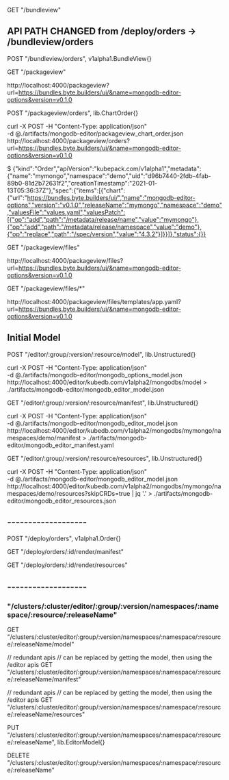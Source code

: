 
GET "/bundleview"

## API PATH CHANGED from /deploy/orders -> /bundleview/orders
POST "/bundleview/orders", v1alpha1.BundleView{}

GET "/packageview"

http://localhost:4000/packageview?url=https://bundles.byte.builders/ui/&name=mongodb-editor-options&version=v0.1.0

POST "/packageview/orders", lib.ChartOrder{}


curl -X POST -H "Content-Type: application/json" \
  -d @./artifacts/mongodb-editor/packageview_chart_order.json \
  http://localhost:4000/packageview/orders?url=https://bundles.byte.builders/ui/&name=mongodb-editor-options&version=v0.1.0

$ {"kind":"Order","apiVersion":"kubepack.com/v1alpha1","metadata":{"name":"mymongo","namespace":"demo","uid":"d96b7440-2fdb-4fab-89b0-81d2b72631f2","creationTimestamp":"2021-01-13T05:36:37Z"},"spec":{"items":[{"chart":{"url":"https://bundles.byte.builders/ui/","name":"mongodb-editor-options","version":"v0.1.0","releaseName":"mymongo","namespace":"demo","valuesFile":"values.yaml","valuesPatch":[{"op":"add","path":"/metadata/release/name","value":"mymongo"},{"op":"add","path":"/metadata/release/namespace","value":"demo"},{"op":"replace","path":"/spec/version","value":"4.3.2"}]}}]},"status":{}}


GET "/packageview/files"

http://localhost:4000/packageview/files?url=https://bundles.byte.builders/ui/&name=mongodb-editor-options&version=v0.1.0

GET "/packageview/files/*"

http://localhost:4000/packageview/files/templates/app.yaml?url=https://bundles.byte.builders/ui/&name=mongodb-editor-options&version=v0.1.0

## Initial Model

POST "/editor/:group/:version/:resource/model", lib.Unstructured{}

curl -X POST -H "Content-Type: application/json" \
  -d @./artifacts/mongodb-editor/mongodb_options_model.json \
  http://localhost:4000/editor/kubedb.com/v1alpha2/mongodbs/model > ./artifacts/mongodb-editor/mongodb_editor_model.json


GET "/editor/:group/:version/:resource/manifest", lib.Unstructured{}

curl -X POST -H "Content-Type: application/json" \
  -d @./artifacts/mongodb-editor/mongodb_editor_model.json \
  http://localhost:4000/editor/kubedb.com/v1alpha2/mongodbs/mymongo/namespaces/demo/manifest > ./artifacts/mongodb-editor/mongodb_editor_manifest.yaml


GET "/editor/:group/:version/:resource/resources", lib.Unstructured{}

curl -X POST -H "Content-Type: application/json" \
  -d @./artifacts/mongodb-editor/mongodb_editor_model.json \
  http://localhost:4000/editor/kubedb.com/v1alpha2/mongodbs/mymongo/namespaces/demo/resources?skipCRDs=true | jq '.' > ./artifacts/mongodb-editor/mongodb_editor_resources.json

## -------------------

POST "/deploy/orders", v1alpha1.Order{}

GET "/deploy/orders/:id/render/manifest"

GET "/deploy/orders/:id/render/resources"

## -------------------

### "/clusters/:cluster/editor/:group/:version/namespaces/:namespace/:resource/:releaseName"


GET "/clusters/:cluster/editor/:group/:version/namespaces/:namespace/:resource/:releaseName/model"

// redundant apis
// can be replaced by getting the model, then using the /editor apis
GET "/clusters/:cluster/editor/:group/:version/namespaces/:namespace/:resource/:releaseName/manifest"

// redundant apis
// can be replaced by getting the model, then using the /editor apis
GET "/clusters/:cluster/editor/:group/:version/namespaces/:namespace/:resource/:releaseName/resources"

PUT "/clusters/:cluster/editor/:group/:version/namespaces/:namespace/:resource/:releaseName", lib.EditorModel{}

DELETE "/clusters/:cluster/editor/:group/:version/namespaces/:namespace/:resource/:releaseName"
